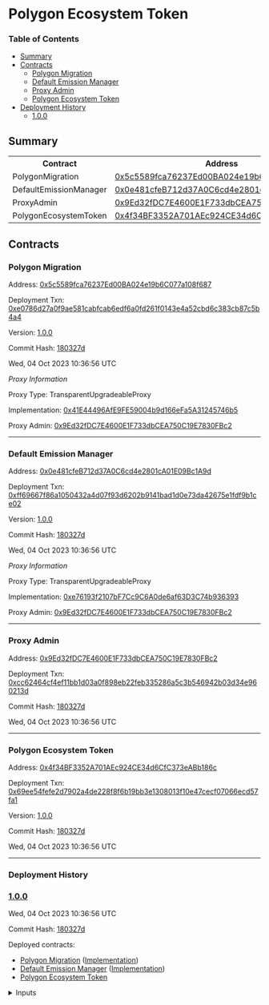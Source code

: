 # Polygon Ecosystem Token


### Table of Contents
- [Summary](#summary)
- [Contracts](#contracts)
	- [Polygon Migration](#polygon-migration)
	- [Default Emission Manager](#default-emission-manager)
	- [Proxy Admin](#proxy-admin)
	- [Polygon Ecosystem Token](#polygon-ecosystem-token)
- [Deployment History](#deployment-history)
	- [1.0.0](#100)

## Summary
  <table>
  <tr>
      <th>Contract</th>
      <th>Address</th>
      <th>Version</th>
  </tr><tr>
      <td>PolygonMigration</td>
      <td><a href="https://goerli.etherscan.io/address/0x5c5589fca76237Ed00BA024e19b6C077a108f687" target="_blank">0x5c5589fca76237Ed00BA024e19b6C077a108f687</a></td>
      <td>1.0.0</td>
      </tr>
<tr>
      <td>DefaultEmissionManager</td>
      <td><a href="https://goerli.etherscan.io/address/0x0e481cfeB712d37A0C6cd4e2801cA01E09Bc1A9d" target="_blank">0x0e481cfeB712d37A0C6cd4e2801cA01E09Bc1A9d</a></td>
      <td>1.0.0</td>
      </tr>
<tr>
      <td>ProxyAdmin</td>
      <td><a href="https://goerli.etherscan.io/address/0x9Ed32fDC7E4600E1F733dbCEA750C19E7830FBc2" target="_blank">0x9Ed32fDC7E4600E1F733dbCEA750C19E7830FBc2</a></td>
      <td>N/A</td>
      </tr>
<tr>
      <td>PolygonEcosystemToken</td>
      <td><a href="https://goerli.etherscan.io/address/0x4f34BF3352A701AEc924CE34d6CfC373eABb186c" target="_blank">0x4f34BF3352A701AEc924CE34d6CfC373eABb186c</a></td>
      <td>1.0.0</td>
      </tr></table>

## Contracts

### Polygon Migration

Address: [0x5c5589fca76237Ed00BA024e19b6C077a108f687](https://goerli.etherscan.io/address/0x5c5589fca76237Ed00BA024e19b6C077a108f687)

Deployment Txn: [0xe0786d27a0f9ae581cabfcab6edf6a0fd261f0143e4a52cbd6c383cb87c5b4a4](https://goerli.etherscan.io/tx/0xe0786d27a0f9ae581cabfcab6edf6a0fd261f0143e4a52cbd6c383cb87c5b4a4)

Version: [1.0.0](https://github.com/0xPolygon/pol-token/releases/tag/1.0.0)

Commit Hash: [180327d](https://github.com/0xPolygon/pol-token/commit/180327d325da0e40cb6520efb48c55f2e59af656)

Wed, 04 Oct 2023 10:36:56 UTC


_Proxy Information_



Proxy Type: TransparentUpgradeableProxy



Implementation: [0x41E44496AfE9FE59004b9d166eFa5A31245746b5](https://goerli.etherscan.io/address/0x41E44496AfE9FE59004b9d166eFa5A31245746b5)



Proxy Admin: [0x9Ed32fDC7E4600E1F733dbCEA750C19E7830FBc2](https://goerli.etherscan.io/address/0x9Ed32fDC7E4600E1F733dbCEA750C19E7830FBc2)



 --- 

### Default Emission Manager

Address: [0x0e481cfeB712d37A0C6cd4e2801cA01E09Bc1A9d](https://goerli.etherscan.io/address/0x0e481cfeB712d37A0C6cd4e2801cA01E09Bc1A9d)

Deployment Txn: [0xff69667f86a1050432a4d07f93d6202b9141bad1d0e73da42675e1fdf9b1ce02](https://goerli.etherscan.io/tx/0xff69667f86a1050432a4d07f93d6202b9141bad1d0e73da42675e1fdf9b1ce02)

Version: [1.0.0](https://github.com/0xPolygon/pol-token/releases/tag/1.0.0)

Commit Hash: [180327d](https://github.com/0xPolygon/pol-token/commit/180327d325da0e40cb6520efb48c55f2e59af656)

Wed, 04 Oct 2023 10:36:56 UTC


_Proxy Information_



Proxy Type: TransparentUpgradeableProxy



Implementation: [0xe76193f2107bF7Cc9C6A0de6af63D3C74b936393](https://goerli.etherscan.io/address/0xe76193f2107bF7Cc9C6A0de6af63D3C74b936393)



Proxy Admin: [0x9Ed32fDC7E4600E1F733dbCEA750C19E7830FBc2](https://goerli.etherscan.io/address/0x9Ed32fDC7E4600E1F733dbCEA750C19E7830FBc2)



 --- 

### Proxy Admin

Address: [0x9Ed32fDC7E4600E1F733dbCEA750C19E7830FBc2](https://goerli.etherscan.io/address/0x9Ed32fDC7E4600E1F733dbCEA750C19E7830FBc2)

Deployment Txn: [0xcc62464cf4ef11bb1d03a0f898eb22feb335286a5c3b546942b03d34e960213d](https://goerli.etherscan.io/tx/0xcc62464cf4ef11bb1d03a0f898eb22feb335286a5c3b546942b03d34e960213d)



Commit Hash: [180327d](https://github.com/0xPolygon/pol-token/commit/180327d325da0e40cb6520efb48c55f2e59af656)

Wed, 04 Oct 2023 10:36:56 UTC


 --- 

### Polygon Ecosystem Token

Address: [0x4f34BF3352A701AEc924CE34d6CfC373eABb186c](https://goerli.etherscan.io/address/0x4f34BF3352A701AEc924CE34d6CfC373eABb186c)

Deployment Txn: [0x69ee54fefe2d7902a4de228f8f6b19bb3e1308013f10e47cecf07066ecd57fa1](https://goerli.etherscan.io/tx/0x69ee54fefe2d7902a4de228f8f6b19bb3e1308013f10e47cecf07066ecd57fa1)

Version: [1.0.0](https://github.com/0xPolygon/pol-token/releases/tag/1.0.0)

Commit Hash: [180327d](https://github.com/0xPolygon/pol-token/commit/180327d325da0e40cb6520efb48c55f2e59af656)

Wed, 04 Oct 2023 10:36:56 UTC


----


### Deployment History


### [1.0.0](https://github.com/0xPolygon/pol-token/releases/tag/1.0.0)

Wed, 04 Oct 2023 10:36:56 UTC

Commit Hash: [180327d](https://github.com/0xPolygon/pol-token/commit/180327d325da0e40cb6520efb48c55f2e59af656)

Deployed contracts:

- [Polygon Migration](https://goerli.etherscan.io/address/0x5c5589fca76237Ed00BA024e19b6C077a108f687) ([Implementation](https://goerli.etherscan.io/address/0x41E44496AfE9FE59004b9d166eFa5A31245746b5))
- [Default Emission Manager](https://goerli.etherscan.io/address/0x0e481cfeB712d37A0C6cd4e2801cA01E09Bc1A9d) ([Implementation](https://goerli.etherscan.io/address/0xe76193f2107bF7Cc9C6A0de6af63D3C74b936393))
- [Polygon Ecosystem Token](https://goerli.etherscan.io/address/0x4f34BF3352A701AEc924CE34d6CfC373eABb186c)

<details>
<summary>Inputs</summary>
<table>
    <tr>
        <th>Parameter</th>
        <th>Value</th>
    </tr>
    
<tr>
    <td>matic</td>
    <td>0x499d11E0b6eAC7c0593d8Fb292DCBbF815Fb29Ae</td>
</tr>

<tr>
    <td>governance</td>
    <td>0x531c7Befe78B6496e5753815ab3d3Cc024c1E842</td>
</tr>

<tr>
    <td>treasury</td>
    <td>0x531c7Befe78B6496e5753815ab3d3Cc024c1E842</td>
</tr>

<tr>
    <td>stakeManager</td>
    <td>0x00200eA4Ee292E253E6Ca07dBA5EdC07c8Aa37A3</td>
</tr>

<tr>
    <td>permit2revoker</td>
    <td>0x531c7Befe78B6496e5753815ab3d3Cc024c1E842</td>
</tr>
</table>
</details>
    